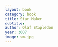 ```yaml
---
layout: book
category: book
title: Star Maker
subtitle: 
author: Olaf Stapledon
year: 2007
image: sm.jpg
---
```


